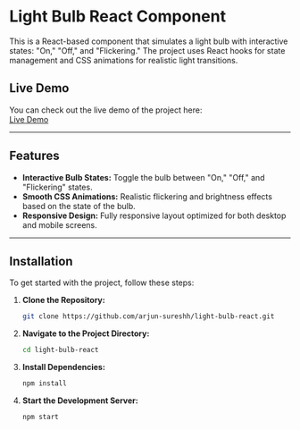 # Light Bulb React Component

This is a React-based component that simulates a light bulb with interactive states: "On," "Off," and "Flickering." The project uses React hooks for state management and CSS animations for realistic light transitions.

## Live Demo

You can check out the live demo of the project here:  
[Live Demo](https://light-on-two.vercel.app/)

---

## Features

- **Interactive Bulb States:** Toggle the bulb between "On," "Off," and "Flickering" states.
- **Smooth CSS Animations:** Realistic flickering and brightness effects based on the state of the bulb.
- **Responsive Design:** Fully responsive layout optimized for both desktop and mobile screens.

---

## Installation

To get started with the project, follow these steps:

1. **Clone the Repository:**

   ```bash
   git clone https://github.com/arjun-sureshh/light-bulb-react.git
2. **Navigate to the Project Directory:**
   ```bash
   cd light-bulb-react
3. **Install Dependencies:**
   ```bash
   npm install
4. **Start the Development Server:**
   ```bash
   npm start

